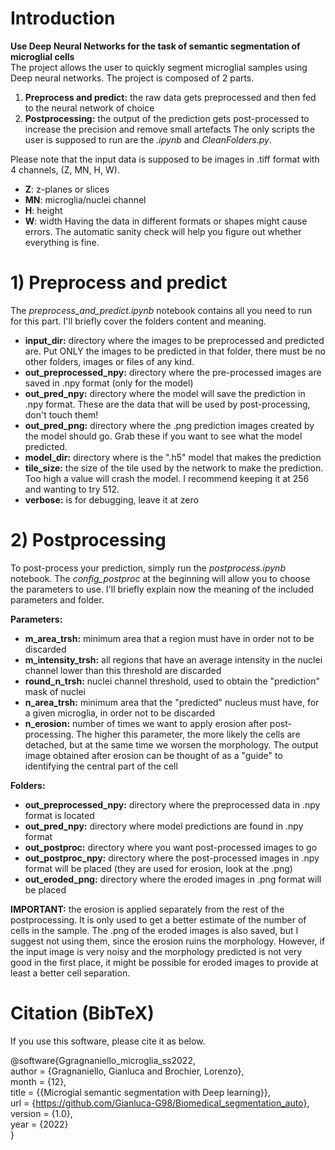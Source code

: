 # Introduction
**Use Deep Neural Networks for the task of semantic segmentation of microglial cells**  
The project allows the user to quickly segment microglial samples using Deep neural networks. The project is composed of 2 parts. 
1. **Preprocess and predict:** the raw data gets preprocessed and then fed to the neural network of choice
2. **Postprocessing:** the output of the prediction gets post-processed to increase the precision and remove small artefacts
The only scripts the user is supposed to run are the *.ipynb* and *CleanFolders.py*. 

Please note that the input data is supposed to be images in .tiff format with 4 channels, (Z, MN, H, W). 
- **Z**: z-planes or slices
- **MN**: microglia/nuclei channel
- **H**: height
- **W**: width
Having the data in different formats or shapes might cause errors. The automatic sanity check will help you figure out whether everything is fine.

# 1) Preprocess and predict
The *preprocess_and_predict.ipynb* notebook contains all you need to run for this part.
I'll briefly cover the folders content and meaning.

- **input_dir:** directory where the images to be preprocessed and predicted are. Put ONLY the images to be predicted in that folder, there must be no other folders, images or files of any kind.
- **out_preprocessed_npy:** directory where the pre-processed images are saved in .npy format (only for the model)
- **out_pred_npy:** directory where the model will save the prediction in .npy format. These are the data that will be used by post-processing, don't touch them!
- **out_pred_png:** directory where the .png prediction images created by the model should go. Grab these if you want to see what the model predicted.
- **model_dir:** directory where is the ".h5" model that makes the prediction
- **tile_size:** the size of the tile used by the network to make the prediction. Too high a value will crash the model. I recommend keeping it at 256 and wanting to try 512.
- **verbose:** is for debugging, leave it at zero

# 2) Postprocessing
To post-process your prediction, simply run the *postprocess.ipynb* notebook. The *config_postproc* at the beginning will allow you to choose the parameters to use. I'll briefly explain now the meaning of the included parameters and folder. 

**Parameters:**  
- **m_area_trsh:** minimum area that a region must have in order not to be discarded
- **m_intensity_trsh:** all regions that have an average intensity in the nuclei channel lower than this threshold are discarded
- **round_n_trsh:** nuclei channel threshold, used to obtain the "prediction" mask of nuclei
- **n_area_trsh:** minimum area that the "predicted" nucleus must have, for a given microglia, in order not to be discarded
- **n_erosion:** number of times we want to apply erosion after post-processing. The higher this parameter, the more likely the cells are detached, but at the same time we worsen the morphology. The output image obtained after erosion can be thought of as a "guide" to identifying the central part of the cell

**Folders:**  
- **out_preprocessed_npy:** directory where the preprocessed data in .npy format is located
- **out_pred_npy:** directory where model predictions are found in .npy format
- **out_postproc:** directory where you want post-processed images to go
- **out_postproc_npy:** directory where the post-processed images in .npy format will be placed (they are used for erosion, look at the .png)
- **out_eroded_png:** directory where the eroded images in .png format will be placed 

**IMPORTANT:** the erosion is applied separately from the rest of the postprocessing. It is only used to get a better estimate of the number of cells in the sample. The .png of the eroded images is also saved, but I suggest not using them, since the erosion ruins the morphology. However, if the input image is very noisy and the morphology predicted is not very good in the first place, it might be possible for eroded images to provide at least a better cell separation.

# Citation (BibTeX)
If you use this software, please cite it as below.

@software{Ggragnaniello_microglia_ss2022,  
  author = {Gragnaniello, Gianluca and Brochier, Lorenzo},  
  month = {12},  
  title = {{Microgial semantic segmentation with Deep learning}},  
  url = {https://github.com/Gianluca-G98/Biomedical_segmentation_auto},  
  version = {1.0},  
  year = {2022}  
}